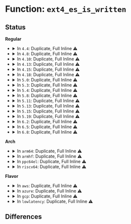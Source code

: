 # Function: <code>ext4_es_is_written</code>

## Status
<b>Regular</b>
<ul>
<li>
<details>
<summary>In <code>4.4</code>: Duplicate, Full Inline ⚠️</summary>

**Collision:** Static Duplication

**Inline:** Full

**Transformation:** False

**Instances:**

```
In fs/ext4/inode.c (ffffffff81298b72)
Location: fs/ext4/extents_status.h:108
Inline: True
Inline callers:
  - fs/ext4/inode.c:ext4_map_blocks
```
```
In fs/ext4/extents_status.c (0)
Location: fs/ext4/extents_status.h:108
Inline: True
```
</details>
</li>
<li>
<details>
<summary>In <code>4.8</code>: Duplicate, Full Inline ⚠️</summary>

**Collision:** Static Duplication

**Inline:** Full

**Transformation:** False

**Instances:**

```
In fs/ext4/inode.c (ffffffff812c5cb9)
Location: fs/ext4/extents_status.h:108
Inline: True
Inline callers:
  - fs/ext4/inode.c:ext4_map_blocks
```
```
In fs/ext4/extents_status.c (ffffffff8130b226)
Location: fs/ext4/extents_status.h:108
Inline: True
Inline callers:
  - fs/ext4/extents_status.c:__es_remove_extent
  - fs/ext4/extents_status.c:__es_remove_extent
  - fs/ext4/extents_status.c:__es_remove_extent
  - fs/ext4/extents_status.c:__es_insert_extent
```
</details>
</li>
<li>
<details>
<summary>In <code>4.10</code>: Duplicate, Full Inline ⚠️</summary>

**Collision:** Static Duplication

**Inline:** Full

**Transformation:** False

**Instances:**

```
In fs/ext4/inode.c (ffffffff812db4e9)
Location: fs/ext4/extents_status.h:108
Inline: True
Inline callers:
  - fs/ext4/inode.c:ext4_map_blocks
```
```
In fs/ext4/extents_status.c (ffffffff81321226)
Location: fs/ext4/extents_status.h:108
Inline: True
Inline callers:
  - fs/ext4/extents_status.c:__es_remove_extent
  - fs/ext4/extents_status.c:__es_remove_extent
  - fs/ext4/extents_status.c:__es_remove_extent
  - fs/ext4/extents_status.c:__es_insert_extent
```
</details>
</li>
<li>
<details>
<summary>In <code>4.13</code>: Duplicate, Full Inline ⚠️</summary>

**Collision:** Static Duplication

**Inline:** Full

**Transformation:** False

**Instances:**

```
In fs/ext4/extents_status.c (ffffffff812f0215)
Location: fs/ext4/extents_status.h:108
Inline: True
Inline callers:
  - fs/ext4/extents_status.c:__es_remove_extent
  - fs/ext4/extents_status.c:__es_remove_extent
  - fs/ext4/extents_status.c:__es_remove_extent
  - fs/ext4/extents_status.c:__es_insert_extent
```
```
In fs/ext4/inode.c (ffffffff812ffd99)
Location: fs/ext4/extents_status.h:108
Inline: True
Inline callers:
  - fs/ext4/inode.c:ext4_map_blocks
```
</details>
</li>
<li>
<details>
<summary>In <code>4.15</code>: Duplicate, Full Inline ⚠️</summary>

**Collision:** Static Duplication

**Inline:** Full

**Transformation:** False

**Instances:**

```
In fs/ext4/extents_status.c (ffffffff81314d25)
Location: fs/ext4/extents_status.h:109
Inline: True
Inline callers:
  - fs/ext4/extents_status.c:__es_remove_extent
  - fs/ext4/extents_status.c:__es_remove_extent
  - fs/ext4/extents_status.c:__es_remove_extent
  - fs/ext4/extents_status.c:__es_insert_extent
```
```
In fs/ext4/inode.c (ffffffff813245b5)
Location: fs/ext4/extents_status.h:109
Inline: True
Inline callers:
  - fs/ext4/inode.c:ext4_map_blocks
```
</details>
</li>
<li>
<details>
<summary>In <code>4.18</code>: Duplicate, Full Inline ⚠️</summary>

**Collision:** Static Duplication

**Inline:** Full

**Transformation:** False

**Instances:**

```
In fs/ext4/extents_status.c (ffffffff81342c43)
Location: fs/ext4/extents_status.h:109
Inline: True
Inline callers:
  - fs/ext4/extents_status.c:__es_remove_extent
  - fs/ext4/extents_status.c:__es_insert_extent
```
```
In fs/ext4/inode.c (ffffffff813513bd)
Location: fs/ext4/extents_status.h:109
Inline: True
Inline callers:
  - fs/ext4/inode.c:ext4_da_get_block_prep
  - fs/ext4/inode.c:ext4_map_blocks
  - fs/ext4/inode.c:ext4_map_blocks
```
</details>
</li>
<li>
<details>
<summary>In <code>5.0</code>: Duplicate, Full Inline ⚠️</summary>

**Collision:** Static Duplication

**Inline:** Full

**Transformation:** False

**Instances:**

```
In fs/ext4/extents_status.c (ffffffff8135a713)
Location: fs/ext4/extents_status.h:161
Inline: True
Inline callers:
  - fs/ext4/extents_status.c:__es_remove_extent
  - fs/ext4/extents_status.c:__es_insert_extent
```
```
In fs/ext4/inode.c (ffffffff8136a263)
Location: fs/ext4/extents_status.h:161
Inline: True
Inline callers:
  - fs/ext4/inode.c:ext4_da_get_block_prep
  - fs/ext4/inode.c:ext4_map_blocks
  - fs/ext4/inode.c:ext4_map_blocks
  - fs/ext4/inode.c:ext4_es_is_mapped
```
</details>
</li>
<li>
<details>
<summary>In <code>5.3</code>: Duplicate, Full Inline ⚠️</summary>

**Collision:** Static Duplication

**Inline:** Full

**Transformation:** False

**Instances:**

```
In fs/ext4/extents_status.c (ffffffff81383633)
Location: fs/ext4/extents_status.h:161
Inline: True
Inline callers:
  - fs/ext4/extents_status.c:__es_remove_extent
  - fs/ext4/extents_status.c:__es_remove_extent
  - fs/ext4/extents_status.c:__es_remove_extent
  - fs/ext4/extents_status.c:__es_insert_extent
```
```
In fs/ext4/inode.c (ffffffff813941cd)
Location: fs/ext4/extents_status.h:161
Inline: True
Inline callers:
  - fs/ext4/inode.c:ext4_map_blocks
  - fs/ext4/inode.c:ext4_map_blocks
  - fs/ext4/inode.c:ext4_es_is_mapped
```
</details>
</li>
<li>
<details>
<summary>In <code>5.4</code>: Duplicate, Full Inline ⚠️</summary>

**Collision:** Static Duplication

**Inline:** Full

**Transformation:** False

**Instances:**

```
In fs/ext4/extents_status.c (ffffffff8139bc87)
Location: fs/ext4/extents_status.h:162
Inline: True
Inline callers:
  - fs/ext4/extents_status.c:__es_remove_extent
  - fs/ext4/extents_status.c:__es_remove_extent
  - fs/ext4/extents_status.c:__es_remove_extent
  - fs/ext4/extents_status.c:__es_insert_extent
```
```
In fs/ext4/inode.c (ffffffff813acb61)
Location: fs/ext4/extents_status.h:162
Inline: True
Inline callers:
  - fs/ext4/inode.c:ext4_map_blocks
  - fs/ext4/inode.c:ext4_map_blocks
  - fs/ext4/inode.c:ext4_es_is_mapped
```
</details>
</li>
<li>
<details>
<summary>In <code>5.8</code>: Duplicate, Full Inline ⚠️</summary>

**Collision:** Static Duplication

**Inline:** Full

**Transformation:** False

**Instances:**

```
In fs/ext4/extents_status.c (ffffffff813e76d4)
Location: fs/ext4/extents_status.h:162
Inline: True
Inline callers:
  - fs/ext4/extents_status.c:__es_remove_extent
  - fs/ext4/extents_status.c:__es_remove_extent
  - fs/ext4/extents_status.c:__es_insert_extent
```
```
In fs/ext4/inode.c (ffffffff813f8e14)
Location: fs/ext4/extents_status.h:162
Inline: True
Inline callers:
  - fs/ext4/inode.c:ext4_map_blocks
  - fs/ext4/inode.c:ext4_map_blocks
  - fs/ext4/inode.c:ext4_es_is_mapped
```
</details>
</li>
<li>
<details>
<summary>In <code>5.11</code>: Duplicate, Full Inline ⚠️</summary>

**Collision:** Static Duplication

**Inline:** Full

**Transformation:** False

**Instances:**

```
In fs/ext4/extents_status.c (ffffffff813f9994)
Location: fs/ext4/extents_status.h:162
Inline: True
Inline callers:
  - fs/ext4/extents_status.c:__es_remove_extent
  - fs/ext4/extents_status.c:__es_remove_extent
  - fs/ext4/extents_status.c:__es_insert_extent
```
```
In fs/ext4/inode.c (ffffffff8140b4a9)
Location: fs/ext4/extents_status.h:162
Inline: True
Inline callers:
  - fs/ext4/inode.c:ext4_map_blocks
  - fs/ext4/inode.c:ext4_map_blocks
  - fs/ext4/inode.c:ext4_es_is_mapped
```
</details>
</li>
<li>
<details>
<summary>In <code>5.13</code>: Duplicate, Full Inline ⚠️</summary>

**Collision:** Static Duplication

**Inline:** Full

**Transformation:** False

**Instances:**

```
In fs/ext4/extents_status.c (ffffffff813ffd37)
Location: fs/ext4/extents_status.h:162
Inline: True
Inline callers:
  - fs/ext4/extents_status.c:__es_remove_extent
  - fs/ext4/extents_status.c:__es_remove_extent
  - fs/ext4/extents_status.c:__es_insert_extent
```
```
In fs/ext4/inode.c (ffffffff81411661)
Location: fs/ext4/extents_status.h:162
Inline: True
Inline callers:
  - fs/ext4/inode.c:ext4_map_blocks
  - fs/ext4/inode.c:ext4_map_blocks
  - fs/ext4/inode.c:ext4_es_is_mapped
```
</details>
</li>
<li>
<details>
<summary>In <code>5.15</code>: Duplicate, Full Inline ⚠️</summary>

**Collision:** Static Duplication

**Inline:** Full

**Transformation:** False

**Instances:**

```
In fs/ext4/extents_status.c (ffffffff81452353)
Location: fs/ext4/extents_status.h:162
Inline: True
Inline callers:
  - fs/ext4/extents_status.c:__es_remove_extent
  - fs/ext4/extents_status.c:__es_remove_extent
  - fs/ext4/extents_status.c:__es_insert_extent
```
```
In fs/ext4/inode.c (ffffffff81464437)
Location: fs/ext4/extents_status.h:162
Inline: True
Inline callers:
  - fs/ext4/inode.c:ext4_map_blocks
  - fs/ext4/inode.c:ext4_map_blocks
  - fs/ext4/inode.c:ext4_es_is_mapped
```
</details>
</li>
<li>
<details>
<summary>In <code>5.19</code>: Duplicate, Full Inline ⚠️</summary>

**Collision:** Static Duplication

**Inline:** Full

**Transformation:** False

**Instances:**

```
In fs/ext4/extents_status.c (ffffffff814cf29c)
Location: fs/ext4/extents_status.h:162
Inline: True
Inline callers:
  - fs/ext4/extents_status.c:__es_remove_extent
  - fs/ext4/extents_status.c:__es_remove_extent
  - fs/ext4/extents_status.c:__es_remove_extent
  - fs/ext4/extents_status.c:__es_insert_extent
```
```
In fs/ext4/inode.c (ffffffff814e3bb5)
Location: fs/ext4/extents_status.h:162
Inline: True
Inline callers:
  - fs/ext4/inode.c:ext4_map_blocks
  - fs/ext4/inode.c:ext4_map_blocks
  - fs/ext4/inode.c:ext4_es_is_mapped
```
</details>
</li>
<li>
<details>
<summary>In <code>6.2</code>: Duplicate, Full Inline ⚠️</summary>

**Collision:** Static Duplication

**Inline:** Full

**Transformation:** False

**Instances:**

```
In fs/ext4/extents_status.c (ffffffff81567b5c)
Location: fs/ext4/extents_status.h:162
Inline: True
Inline callers:
  - fs/ext4/extents_status.c:__es_remove_extent
  - fs/ext4/extents_status.c:__es_remove_extent
  - fs/ext4/extents_status.c:__es_remove_extent
  - fs/ext4/extents_status.c:__es_insert_extent
```
```
In fs/ext4/inode.c (ffffffff8157d0b5)
Location: fs/ext4/extents_status.h:162
Inline: True
Inline callers:
  - fs/ext4/inode.c:ext4_map_blocks
  - fs/ext4/inode.c:ext4_map_blocks
  - fs/ext4/inode.c:ext4_es_is_mapped
```
</details>
</li>
<li>
<details>
<summary>In <code>6.5</code>: Duplicate, Full Inline ⚠️</summary>

**Collision:** Static Duplication

**Inline:** Full

**Transformation:** False

**Instances:**

```
In fs/ext4/extents_status.c (ffffffff8159f059)
Location: fs/ext4/extents_status.h:162
Inline: True
Inline callers:
  - fs/ext4/extents_status.c:__es_remove_extent
  - fs/ext4/extents_status.c:__es_remove_extent
  - fs/ext4/extents_status.c:__es_remove_extent
  - fs/ext4/extents_status.c:__es_insert_extent
```
```
In fs/ext4/inode.c (ffffffff815b4485)
Location: fs/ext4/extents_status.h:162
Inline: True
Inline callers:
  - fs/ext4/inode.c:ext4_map_blocks
  - fs/ext4/inode.c:ext4_map_blocks
  - fs/ext4/inode.c:ext4_es_is_mapped
```
</details>
</li>
<li>
<details>
<summary>In <code>6.8</code>: Duplicate, Full Inline ⚠️</summary>

**Collision:** Static Duplication

**Inline:** Full

**Transformation:** False

**Instances:**

```
In fs/ext4/extents_status.c (ffffffff815d7bbe)
Location: fs/ext4/extents_status.h:162
Inline: True
Inline callers:
  - fs/ext4/extents_status.c:__es_remove_extent
  - fs/ext4/extents_status.c:__es_remove_extent
  - fs/ext4/extents_status.c:__es_remove_extent
  - fs/ext4/extents_status.c:__es_insert_extent
```
```
In fs/ext4/inode.c (ffffffff815ed293)
Location: fs/ext4/extents_status.h:162
Inline: True
Inline callers:
  - fs/ext4/inode.c:ext4_map_blocks
  - fs/ext4/inode.c:ext4_map_blocks
  - fs/ext4/inode.c:ext4_es_is_mapped
```
</details>
</li>
</ul>
<b>Arch</b>
<ul>
<li>
<details>
<summary>In <code>arm64</code>: Duplicate, Full Inline ⚠️</summary>

**Collision:** Static Duplication

**Inline:** Full

**Transformation:** False

**Instances:**

```
In fs/ext4/extents_status.c (ffff80001046ea88)
Location: fs/ext4/extents_status.h:162
Inline: True
Inline callers:
  - fs/ext4/extents_status.c:__es_remove_extent
  - fs/ext4/extents_status.c:__es_remove_extent
  - fs/ext4/extents_status.c:__es_remove_extent
  - fs/ext4/extents_status.c:__es_insert_extent
```
```
In fs/ext4/inode.c (ffff800010481344)
Location: fs/ext4/extents_status.h:162
Inline: True
Inline callers:
  - fs/ext4/inode.c:ext4_map_blocks
  - fs/ext4/inode.c:ext4_map_blocks
  - fs/ext4/inode.c:ext4_es_is_mapped
```
</details>
</li>
<li>
<details>
<summary>In <code>armhf</code>: Duplicate, Full Inline ⚠️</summary>

**Collision:** Static Duplication

**Inline:** Full

**Transformation:** False

**Instances:**

```
In fs/ext4/extents_status.c (c063003c)
Location: fs/ext4/extents_status.h:162
Inline: True
Inline callers:
  - fs/ext4/extents_status.c:__es_remove_extent
  - fs/ext4/extents_status.c:__es_remove_extent
  - fs/ext4/extents_status.c:__es_remove_extent
  - fs/ext4/extents_status.c:__es_insert_extent
```
```
In fs/ext4/inode.c (c06423f4)
Location: fs/ext4/extents_status.h:162
Inline: True
Inline callers:
  - fs/ext4/inode.c:ext4_map_blocks
  - fs/ext4/inode.c:ext4_map_blocks
  - fs/ext4/inode.c:ext4_es_is_mapped
```
</details>
</li>
<li>
<details>
<summary>In <code>ppc64el</code>: Duplicate, Full Inline ⚠️</summary>

**Collision:** Static Duplication

**Inline:** Full

**Transformation:** False

**Instances:**

```
In fs/ext4/extents_status.c (c00000000058ed2c)
Location: fs/ext4/extents_status.h:162
Inline: True
Inline callers:
  - fs/ext4/extents_status.c:__es_remove_extent
  - fs/ext4/extents_status.c:__es_remove_extent
  - fs/ext4/extents_status.c:__es_remove_extent
  - fs/ext4/extents_status.c:__es_insert_extent
```
```
In fs/ext4/inode.c (c0000000005a5890)
Location: fs/ext4/extents_status.h:162
Inline: True
Inline callers:
  - fs/ext4/inode.c:ext4_map_blocks
  - fs/ext4/inode.c:ext4_map_blocks
  - fs/ext4/inode.c:ext4_es_is_mapped
```
</details>
</li>
<li>
<details>
<summary>In <code>riscv64</code>: Duplicate, Full Inline ⚠️</summary>

**Collision:** Static Duplication

**Inline:** Full

**Transformation:** False

**Instances:**

```
In fs/ext4/extents_status.c (ffffffe0002fb8dc)
Location: fs/ext4/extents_status.h:162
Inline: True
Inline callers:
  - fs/ext4/extents_status.c:__es_remove_extent
  - fs/ext4/extents_status.c:__es_remove_extent
  - fs/ext4/extents_status.c:__es_remove_extent
  - fs/ext4/extents_status.c:__es_insert_extent
```
```
In fs/ext4/inode.c (ffffffe000309fc8)
Location: fs/ext4/extents_status.h:162
Inline: True
Inline callers:
  - fs/ext4/inode.c:ext4_map_blocks
  - fs/ext4/inode.c:ext4_map_blocks
  - fs/ext4/inode.c:ext4_es_is_mapped
```
</details>
</li>
</ul>
<b>Flavor</b>
<ul>
<li>
<details>
<summary>In <code>aws</code>: Duplicate, Full Inline ⚠️</summary>

**Collision:** Static Duplication

**Inline:** Full

**Transformation:** False

**Instances:**

```
In fs/ext4/extents_status.c (ffffffff81394267)
Location: fs/ext4/extents_status.h:162
Inline: True
Inline callers:
  - fs/ext4/extents_status.c:__es_remove_extent
  - fs/ext4/extents_status.c:__es_remove_extent
  - fs/ext4/extents_status.c:__es_remove_extent
  - fs/ext4/extents_status.c:__es_insert_extent
```
```
In fs/ext4/inode.c (ffffffff813a5141)
Location: fs/ext4/extents_status.h:162
Inline: True
Inline callers:
  - fs/ext4/inode.c:ext4_map_blocks
  - fs/ext4/inode.c:ext4_map_blocks
  - fs/ext4/inode.c:ext4_es_is_mapped
```
</details>
</li>
<li>
<details>
<summary>In <code>azure</code>: Duplicate, Full Inline ⚠️</summary>

**Collision:** Static Duplication

**Inline:** Full

**Transformation:** False

**Instances:**

```
In fs/ext4/extents_status.c (ffffffff81384cf7)
Location: fs/ext4/extents_status.h:162
Inline: True
Inline callers:
  - fs/ext4/extents_status.c:__es_remove_extent
  - fs/ext4/extents_status.c:__es_remove_extent
  - fs/ext4/extents_status.c:__es_remove_extent
  - fs/ext4/extents_status.c:__es_insert_extent
```
```
In fs/ext4/inode.c (ffffffff81395bd1)
Location: fs/ext4/extents_status.h:162
Inline: True
Inline callers:
  - fs/ext4/inode.c:ext4_map_blocks
  - fs/ext4/inode.c:ext4_map_blocks
  - fs/ext4/inode.c:ext4_es_is_mapped
```
</details>
</li>
<li>
<details>
<summary>In <code>gcp</code>: Duplicate, Full Inline ⚠️</summary>

**Collision:** Static Duplication

**Inline:** Full

**Transformation:** False

**Instances:**

```
In fs/ext4/extents_status.c (ffffffff81391bc7)
Location: fs/ext4/extents_status.h:162
Inline: True
Inline callers:
  - fs/ext4/extents_status.c:__es_remove_extent
  - fs/ext4/extents_status.c:__es_remove_extent
  - fs/ext4/extents_status.c:__es_remove_extent
  - fs/ext4/extents_status.c:__es_insert_extent
```
```
In fs/ext4/inode.c (ffffffff813a29a1)
Location: fs/ext4/extents_status.h:162
Inline: True
Inline callers:
  - fs/ext4/inode.c:ext4_map_blocks
  - fs/ext4/inode.c:ext4_map_blocks
  - fs/ext4/inode.c:ext4_es_is_mapped
```
</details>
</li>
<li>
<details>
<summary>In <code>lowlatency</code>: Duplicate, Full Inline ⚠️</summary>

**Collision:** Static Duplication

**Inline:** Full

**Transformation:** False

**Instances:**

```
In fs/ext4/extents_status.c (ffffffff813a5aa7)
Location: fs/ext4/extents_status.h:162
Inline: True
Inline callers:
  - fs/ext4/extents_status.c:__es_remove_extent
  - fs/ext4/extents_status.c:__es_remove_extent
  - fs/ext4/extents_status.c:__es_remove_extent
  - fs/ext4/extents_status.c:__es_insert_extent
```
```
In fs/ext4/inode.c (ffffffff813b7081)
Location: fs/ext4/extents_status.h:162
Inline: True
Inline callers:
  - fs/ext4/inode.c:ext4_map_blocks
  - fs/ext4/inode.c:ext4_map_blocks
  - fs/ext4/inode.c:ext4_es_is_mapped
```
</details>
</li>
</ul>

## Differences
